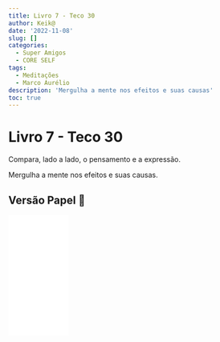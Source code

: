 ```yaml
---
title: Livro 7 - Teco 30
author: Keik@
date: '2022-11-08'
slug: []
categories:
  - Super Amigos
  - CORE SELF
tags:
  - Meditações
  - Marco Aurélio
description: 'Mergulha a mente nos efeitos e suas causas'
toc: true
---
```


# Livro 7 - Teco 30

 Compara, lado a lado, o pensamento e a expressão. 
 
 Mergulha a mente nos efeitos e suas causas.
 
 
 ## Versão Papel :book:
<iframe style="width:120px;height:240px;" marginwidth="0" marginheight="0" scrolling="no" frameborder="0" src="//ws-na.amazon-adsystem.com/widgets/q?ServiceVersion=20070822&OneJS=1&Operation=GetAdHtml&MarketPlace=BR&source=ss&ref=as_ss_li_til&ad_type=product_link&tracking_id=mundodekeika-20&language=pt_BR&marketplace=amazon&region=BR&placement=B092FVY4BB&asins=B092FVY4BB&linkId=37c5ec14221f61f811029aa88b520891&show_border=true&link_opens_in_new_window=true"></iframe>